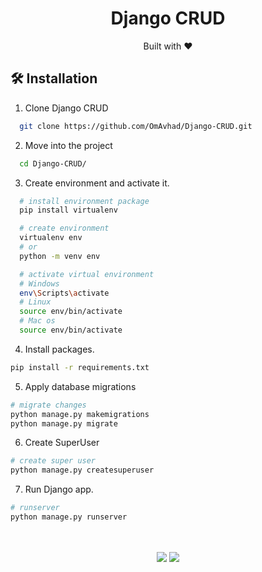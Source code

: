 <div align="center">
  <h1> Django CRUD </h1>
  Built with ❤️
</div>

## 🛠️ Installation

1. Clone Django CRUD

```bash
  git clone https://github.com/OmAvhad/Django-CRUD.git
```

2. Move into the project

```bash
  cd Django-CRUD/
```

3. Create environment and activate it.

```bash
  # install environment package
  pip install virtualenv

  # create environment
  virtualenv env
  # or 
  python -m venv env

  # activate virtual environment
  # Windows
  env\Scripts\activate
  # Linux
  source env/bin/activate
  # Mac os
  source env/bin/activate
```

4. Install packages.

```bash
pip install -r requirements.txt
```

5. Apply database migrations

```bash
# migrate changes
python manage.py makemigrations
python manage.py migrate
```

6. Create SuperUser

```bash
# create super user
python manage.py createsuperuser
```

7. Run Django app.

```bash
# runserver
python manage.py runserver
```

<br/>
<br/>
<div align="center">
  <img src="https://forthebadge.com/images/badges/built-with-love.svg">
  <img src="https://forthebadge.com/images/badges/made-with-python.svg">
</div>
